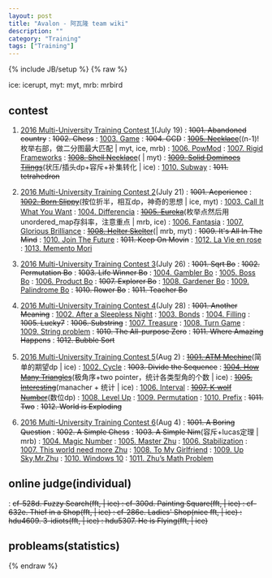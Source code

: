 ```yaml
---
layout: post
title: "Avalon - 阿瓦隆 team wiki"
description: ""
category: "Training"
tags: ["Training"]
---
```

{% include JB/setup %}
{% raw %}

ice: icerupt, myt: myt, mrb: mrbird

## contest

1. [2016 Multi-University Training Contest 1][1](July 19)
:  <del>1001. Abandoned country</del>
:  <del>1002. Chess</del>
:  [1003. Game][2]
:  <del>1004. GCD</del>
:  <del>[1005. Necklace][3]</del>((n-1)!枚举右部，做二分图最大匹配 \| myt, ice, mrb)
:  [1006. PowMod][4]
:  [1007. Rigid Frameworks][5]
:  <del>[1008. Shell Necklace][6]</del>( \| myt)
:  <del>[1009. Solid Dominoes Tilings][7]</del>(状压/插头dp+容斥+补集转化 \| ice)
:  [1010. Subway][8]
:  <del>1011. tetrahedron</del>

2. [2016 Multi-University Training Contest 2][9](July 21)
:  <del>1001. Acperience</del>
:  <del>[1002. Born Slippy][10]</del>(按位折半，相互dp，神奇的思想 \| ice, myt)
:  [1003. Call It What You Want][11]
:  [1004. Differencia][12]
:  <del>[1005. Eureka][13]</del>(枚举点然后用unordered\_map存斜率，注意重点 \| mrb, ice)
:  [1006. Fantasia][14]
:  [1007. Glorious Brilliance][15]
:  <del>[1008. Helter Skelter][16]</del>(\| mrb, myt)
:  <del>1009. It's All In The Mind</del>
:  [1010. Join The Future][17]
:  <del>1011. Keep On Movin</del>
:  [1012. La Vie en rose][18]
:  [1013. Memento Mori][19]

3. [2016 Multi-University Training Contest 3][20](July 26)
:  <del>1001. Sqrt Bo</del>
:  <del>1002. Permutation Bo</del>
:  <del>1003. Life Winner Bo</del>
:  [1004. Gambler Bo][21]
:  [1005. Boss Bo][22]
:  [1006. Product Bo][23]
:  <del>1007. Explorer Bo</del>
:  [1008. Gardener Bo][24]
:  [1009. Palindrome Bo][25]
:  <del>1010. Rower Bo</del>
:  <del>1011. Teacher Bo</del>

4. [2016 Multi-University Training Contest 4][26](July 28)
:  <del>1001. Another Meaning</del>
:  [1002. After a Sleepless Night][27]
:  [1003. Bonds][28]
:  [1004. Filling][29]
:  <del>1005. Lucky7</del>
:  <del>1006. Substring</del>
:  [1007. Treasure][30]
:  [1008. Turn Game][31]
:  [1009. String problem][32]
:  <del>1010. The All-purpose Zero</del>
:  <del>1011. Where Amazing Happens</del>
:  <del>1012. Bubble Sort</del>

5. [2016 Multi-University Training Contest 5][33](Aug 2)
:  <del>[1001. ATM Mechine][34]</del>(简单的期望dp \| ice)
:  [1002. Cycle][35]
:  <del>1003. Divide the Sequence</del>
:  <del>[1004. How Many Triangles][36]</del>(极角序+two pointer，统计各类型角的个数 \| ice)
:  <del>[1005. Interesting][37]</del>(manacher + 统计 \| ice)
:  [1006. Interval][38]
:  <del>[1007. K-wolf Number][39]</del>(数位dp)
:  [1008. Level Up][40]
:  [1009. Permutation][41]
:  [1010. Prefix][42]
:  <del>1011. Two</del>
:  <del>1012. World is Exploding</del>

6. [2016 Multi-University Training Contest 6][43](Aug 4)
:  <del>1001. A Boring Question</del>
:  <del>1002. A Simple Chess</del>
:  <del>1003. A Simple Nim</del>(容斥+lucas定理 \| mrb)
:  [1004. Magic Number][44]
:  [1005. Master Zhu][45]
:  [1006. Stabilization][46]
:  [1007. This world need more Zhu][47]
:  [1008. To My Girlfriend][48]
:  [1009. Up Sky,Mr.Zhu][49]
:  [1010. Windows 10][50]
:  [1011. Zhu’s Math Problem][51]

## online judge(individual)
:  <del>cf-528d. Fuzzy Search<del>(fft, \| ice)
:  <del>cf-300d. Painting Square<del>(fft, \| ice)
:  <del>cf-632e. Thief in a Shop<del>(fft, \| ice)
:  <del>cf-286e. Ladies' Shop<del>(nice fft, \| ice)
:  <del>hdu4609. 3-idiots<del>(fft, \| ice)
:  <del>hdu5307. He is Flying<del>(fft, \| ice)

## probleams(statistics)

[1]: http://acm.hdu.edu.cn/contests/contest_show.php?cid=704
[2]: http://acm.hdu.edu.cn/showproblem.php?pid=5725
[3]: http://acm.hdu.edu.cn/showproblem.php?pid=5727
[4]: http://acm.hdu.edu.cn/showproblem.php?pid=5728
[5]: http://acm.hdu.edu.cn/showproblem.php?pid=5729
[6]: http://acm.hdu.edu.cn/showproblem.php?pid=5730
[7]: http://acm.hdu.edu.cn/showproblem.php?pid=5731
[8]: http://acm.hdu.edu.cn/showproblem.php?pid=5732

[9]: http://acm.hdu.edu.cn/contests/contest_show.php?cid=705
[10]: http://acm.hdu.edu.cn/showproblem.php?pid=5735
[11]: http://acm.hdu.edu.cn/showproblem.php?pid=5736
[12]: http://acm.hdu.edu.cn/showproblem.php?pid=5737
[13]: http://acm.hdu.edu.cn/showproblem.php?pid=5738
[14]: http://acm.hdu.edu.cn/showproblem.php?pid=5739
[15]: http://acm.hdu.edu.cn/showproblem.php?pid=5740
[16]: http://acm.hdu.edu.cn/showproblem.php?pid=5741
[17]: http://acm.hdu.edu.cn/showproblem.php?pid=5743
[18]: http://acm.hdu.edu.cn/showproblem.php?pid=5745
[19]: http://acm.hdu.edu.cn/showproblem.php?pid=5746

[20]: http://acm.hdu.edu.cn/contests/contest_show.php?cid=706
[21]: http://acm.hdu.edu.cn/showproblem.php?pid=5755
[22]: http://acm.hdu.edu.cn/showproblem.php?pid=5756
[23]: http://acm.hdu.edu.cn/showproblem.php?pid=5757
[24]: http://acm.hdu.edu.cn/showproblem.php?pid=5759
[25]: http://acm.hdu.edu.cn/showproblem.php?pid=5760

[26]: http://acm.hdu.edu.cn/contests/contest_show.php?cid=707
[27]: http://acm.hdu.edu.cn/showproblem.php?pid=5764
[28]: http://acm.hdu.edu.cn/showproblem.php?pid=5765
[29]: http://acm.hdu.edu.cn/showproblem.php?pid=5766
[30]: http://acm.hdu.edu.cn/showproblem.php?pid=5770
[31]: http://acm.hdu.edu.cn/showproblem.php?pid=5771
[32]: http://acm.hdu.edu.cn/showproblem.php?pid=5772

[33]: http://acm.hdu.edu.cn/contests/contest_show.php?cid=708
[34]: http://acm.hdu.edu.cn/showproblem.php?pid=5781
[35]: http://acm.hdu.edu.cn/showproblem.php?pid=5782
[36]: http://acm.hdu.edu.cn/showproblem.php?pid=5784
[37]: http://acm.hdu.edu.cn/showproblem.php?pid=5785
[38]: http://acm.hdu.edu.cn/showproblem.php?pid=5786
[39]: http://acm.hdu.edu.cn/showproblem.php?pid=5787
[40]: http://acm.hdu.edu.cn/showproblem.php?pid=5788
[41]: http://acm.hdu.edu.cn/showproblem.php?pid=5789
[42]: http://acm.hdu.edu.cn/showproblem.php?pid=5790

[43]: http://acm.hdu.edu.cn/contests/contest_show.php?cid=709
[44]: http://acm.hdu.edu.cn/showproblem.php?pid=5796
[45]: http://acm.hdu.edu.cn/showproblem.php?pid=5797
[46]: http://acm.hdu.edu.cn/showproblem.php?pid=5798
[47]: http://acm.hdu.edu.cn/showproblem.php?pid=5799
[48]: http://acm.hdu.edu.cn/showproblem.php?pid=5800
[49]: http://acm.hdu.edu.cn/showproblem.php?pid=5801
[50]: http://acm.hdu.edu.cn/showproblem.php?pid=5802
[51]: http://acm.hdu.edu.cn/showproblem.php?pid=5803

{% endraw %}


